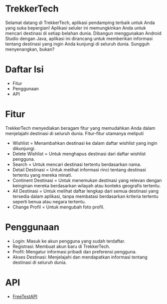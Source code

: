 # TrekkerTech

Selamat datang di TrekkerTech, aplikasi pendamping terbaik untuk Anda yang suka bepergian! Aplikasi seluler ini memungkinkan Anda untuk mencari destinasi di setiap belahan dunia. Dibangun menggunakan Android Studio dengan Java, aplikasi ini dirancang untuk memberikan informasi tentang destinasi yang ingin Anda kunjungi di seluruh dunia. Sungguh menyenangkan, bukan?

# Daftar Isi
- Fitur
- Penggunaan
- API

# Fitur
TrekkerTech menyediakan beragam fitur yang memudahkan Anda dalam menjelajahi destinasi di seluruh dunia. Fitur-fitur utamanya meliputi
- Wishlist = Menambahkan destinasi ke dalam daftar wishlist yang ingin dikunjungi.
- Delete Wishlist = Untuk menghapus destinasi dari daftar wishlist pengguna.
- Search = Untuk mencari destinasi tertentu berdasarkan nama.
- Detail Destinasi =  Untuk melihat informasi rinci tentang destinasi tertentu yang mereka minati.
- Continent Destinasi = Untuk menemukan destinasi yang relevan dengan keinginan mereka berdasarkan wilayah atau konteks geografis tertentu.
- All Destinasi = Untuk melihat daftar lengkap dari semua destinasi yang tersedia dalam aplikasi, tanpa membatasi berdasarkan kriteria tertentu seperti benua atau negara tertentu.
- Change Profil = Untuk mengubah foto profil.

# Penggunaan
- Login: Masuk ke akun pengguna yang sudah terdaftar.
- Registrasi: Membuat akun baru di TrekkerTech.
- Profil: Mengatur informasi pribadi dan preferensi pengguna.
- Akses Destinasi: Menjelajahi dan mendapatkan informasi tentang destinasi di seluruh dunia.

# API
- [FreeTestAPI](https://FreeTestAPI.com)



